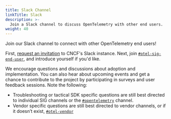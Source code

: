```yaml
---
title: Slack Channel
linkTitle: Slack
description: >-
  Join a Slack channel to discuss OpenTelemetry with other end users.
weight: 40
---
```


Join our Slack channel to connect with other OpenTelemetry end users! 

First, [request an invitation](https://slack.cncf.io/) to CNCF's 
Slack instance. Next, join 
[`#otel-sig-end-user`](https://cloud-native.slack.com/archives/C01RT3MSWGZ), 
and introduce yourself if you'd like. 

We encourage questions and discussions about adoption and implementation. 
You can also hear about upcoming events and get a chance to contribute
to the project by participating in surveys and user feedback sessions. 
Note the following:

- Troubleshooting or tactical SDK specific questions are still best directed to
  individual SIG channels or the
  [`#opentelemetry`](https://cloud-native.slack.com/archives/CJFCJHG4Q) channel.
- Vendor specific questions are still best directed to vendor channels, or if it
  doesn’t exist,
  [`#otel-vendor`](https://cloud-native.slack.com/archives/C031SAMGV2A)
